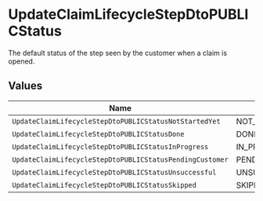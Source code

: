 # UpdateClaimLifecycleStepDtoPUBLICStatus

The default status of the step seen by the customer when a claim is opened.


## Values

| Name                                                     | Value                                                    |
| -------------------------------------------------------- | -------------------------------------------------------- |
| `UpdateClaimLifecycleStepDtoPUBLICStatusNotStartedYet`   | NOT_STARTED_YET                                          |
| `UpdateClaimLifecycleStepDtoPUBLICStatusDone`            | DONE                                                     |
| `UpdateClaimLifecycleStepDtoPUBLICStatusInProgress`      | IN_PROGRESS                                              |
| `UpdateClaimLifecycleStepDtoPUBLICStatusPendingCustomer` | PENDING_CUSTOMER                                         |
| `UpdateClaimLifecycleStepDtoPUBLICStatusUnsuccessful`    | UNSUCCESSFUL                                             |
| `UpdateClaimLifecycleStepDtoPUBLICStatusSkipped`         | SKIPPED                                                  |